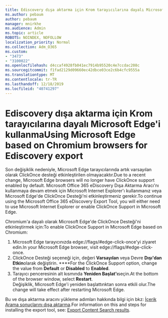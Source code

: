```yaml
---
title: Ediscovery dışa aktarma için Krom tarayıcılarına dayalı Microsoft Edge'i kullanma
ms.author: pebaum
author: pebaum
manager: mnirkhe
ms.audience: Admin
ms.topic: article
ROBOTS: NOINDEX, NOFOLLOW
localization_priority: Normal
ms.collection: Adm_O365
ms.custom:
- "3473"
- "3100022"
ms.openlocfilehash: d4ccaf4928fb041ec7914b95520c4e7ccdac208c
ms.sourcegitcommit: f1fad2129d09660ec42dbce03ce2c6b4cfc9555a
ms.translationtype: MT
ms.contentlocale: tr-TR
ms.lasthandoff: 12/18/2019
ms.locfileid: "40741297"
---
```

# <a name="using-microsoft-edge-based-on-chromium-browsers-for-ediscovery-export"></a><span data-ttu-id="739c4-102">Ediscovery dışa aktarma için Krom tarayıcılarına dayalı Microsoft Edge'i kullanma</span><span class="sxs-lookup"><span data-stu-id="739c4-102">Using Microsoft Edge based on Chromium browsers for Ediscovery export</span></span>

<span data-ttu-id="739c4-103">Son değişiklik nedeniyle, Microsoft Edge tarayıcılarında artık varsayılan olarak ClickOnce desteği etkinleştirilen olmayacaktır.</span><span class="sxs-lookup"><span data-stu-id="739c4-103">Due to a recent change, Microsoft Edge browsers will no longer have ClickOnce support enabled by default.</span></span> <span data-ttu-id="739c4-104">Microsoft Office 365 eDiscovery Dışa Aktarma Aracı'nı kullanmaya devam etmek için Microsoft Internet Explorer'ı kullanmanız veya Microsoft Edge'de ClickOnce Desteği'ni etkinleştirmeniz gerekir.</span><span class="sxs-lookup"><span data-stu-id="739c4-104">To continue using the Microsoft Office 365 eDiscovery Export Tool, you will either need to use Microsoft Internet Explorer or enable ClickOnce Support in Microsoft Edge.</span></span> 

<span data-ttu-id="739c4-105">Chromium'a dayalı olarak Microsoft Edge'de ClickOnce Desteği'ni etkinleştirmek için:</span><span class="sxs-lookup"><span data-stu-id="739c4-105">To enable ClickOnce Support in Microsoft Edge based on Chromium:</span></span> 
1. <span data-ttu-id="739c4-106">Microsoft Edge tarayıcınızda edge://flags/#edge-click-once'yi ziyaret edin.</span><span class="sxs-lookup"><span data-stu-id="739c4-106">In your Microsoft Edge browser, visit edge://flags/#edge-click-once.</span></span>
2. <span data-ttu-id="739c4-107">ClickOnce Desteği seçeneği için, değeri **Varsayılan** veya Devre **Dışı'dan Etkin**olarak değiştirin. \*\*\*\*</span><span class="sxs-lookup"><span data-stu-id="739c4-107">For the ClickOnce Support option, change the value from **Default** or **Disabled** to **Enabled**.</span></span> 
3. <span data-ttu-id="739c4-108">Tarayıcı penceresinin alt kısmında **Yeniden Başlat'ı**seçin.</span><span class="sxs-lookup"><span data-stu-id="739c4-108">At the bottom of the browser window, select **Restart**.</span></span> <br>
 <span data-ttu-id="739c4-109">Değişiklik, Microsoft Edge'i yeniden başlattınktan sonra etkili olur.</span><span class="sxs-lookup"><span data-stu-id="739c4-109">The change will take effect after restarting Microsoft Edge.</span></span> 

<span data-ttu-id="739c4-110">Bu ve dışa aktarma aracını yükleme adımları hakkında bilgi için bkz: [İçerik Arama sonuçlarını dışa aktarma](https://docs.microsoft.com/microsoft-365/compliance/export-search-results).</span><span class="sxs-lookup"><span data-stu-id="739c4-110">For information on this and steps for installing the  export tool, see: [ Export Content Search results](https://docs.microsoft.com/microsoft-365/compliance/export-search-results).</span></span>